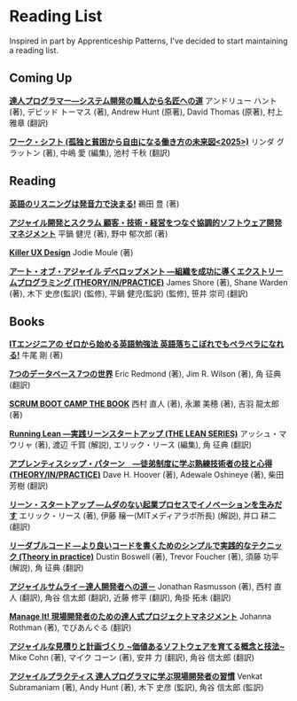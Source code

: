 Reading List
==========
Inspired in part by Apprenticeship Patterns, I've decided to start maintaining a reading list.

Coming Up
----------
**[達人プログラマー―システム開発の職人から名匠への道](http://www.amazon.co.jp/exec/obidos/ASIN/4894712741/changeworld-22/ref=nosim/)** アンドリュー ハント (著), デビッド トーマス (著), Andrew Hunt (原著), David Thomas (原著), 村上 雅章 (翻訳)

**[ワーク・シフト (孤独と貧困から自由になる働き方の未来図<2025>)](http://www.amazon.co.jp/exec/obidos/ASIN/B009DFJE9Q/changeworld-22/ref=nosim/)** リンダ グラットン (著), 中嶋 愛 (編集), 池村 千秋 (翻訳)

Reading
----------
**[英語のリスニングは発音力で決まる!](http://www.amazon.co.jp/exec/obidos/ASIN/4789011755/changeworld-22/ref=nosim/)** 鵜田 豊 (著)

**[アジャイル開発とスクラム 顧客・技術・経営をつなぐ協調的ソフトウェア開発マネジメント](http://www.amazon.co.jp/exec/obidos/ASIN/4798129704/changeworld-22/ref=nosim/)** 平鍋 健児 (著), 野中 郁次郎 (著)

**[Killer UX Design](http://www.amazon.co.jp/exec/obidos/ASIN/0987153099/changeworld-22/ref=nosim/)** Jodie Moule (著)

**[アート・オブ・アジャイル デベロップメント ―組織を成功に導くエクストリームプログラミング (THEORY/IN/PRACTICE)](http://www.amazon.co.jp/exec/obidos/ASIN/4873113954/changeworld-22/ref=nosim/)** James Shore (著), Shane Warden (著), 木下 史彦(監訳) (監修), 平鍋 健児(監訳) (監修), 笹井 崇司 (翻訳)

Books
----------
**[ITエンジニアの ゼロから始める英語勉強法 英語落ちこぼれでもペラペラになれる!](http://www.amazon.co.jp/exec/obidos/ASIN/482226274X/changeworld-22/ref=nosim/)** 牛尾 剛 (著)

**[7つのデータベース 7つの世界](http://www.amazon.co.jp/exec/obidos/ASIN/4274069087/changeworld-22/ref=nosim/)** Eric Redmond (著), Jim R. Wilson (著), 角 征典 (翻訳)

**[SCRUM BOOT CAMP THE BOOK](http://www.amazon.co.jp/exec/obidos/ASIN/4798129712/changeworld-22/ref=nosim/)** 西村 直人 (著), 永瀬 美穂 (著), 吉羽 龍太郎 (著) 

**[Running Lean ―実践リーンスタートアップ (THE LEAN SERIES)](http://www.amazon.co.jp/exec/obidos/ASIN/4873115914/changeworld-22/ref=nosim/)** アッシュ・マウリャ (著), 渡辺 千賀 (解説), エリック・リース (編集), 角 征典 (翻訳)

**[アプレンティスシップ・パターン　―徒弟制度に学ぶ熟練技術者の技と心得 (THEORY/IN/PRACTICE)](http://www.amazon.co.jp/exec/obidos/ASIN/4873114608/changeworld-22/ref=nosim/)** Dave H. Hoover (著), Adewale Oshineye (著), 柴田 芳樹 (翻訳)

**[リーン・スタートアップ ―ムダのない起業プロセスでイノベーションを生みだす](http://www.amazon.co.jp/exec/obidos/ASIN/4822248976/changeworld-22/ref=nosim/)** エリック・リース (著), 伊藤 穣一(MITメディアラボ所長) (解説), 井口 耕二 (翻訳)

**[リーダブルコード ―より良いコードを書くためのシンプルで実践的なテクニック (Theory in practice)](http://www.amazon.co.jp/exec/obidos/ASIN/4873115655/changeworld-22/ref=nosim/)** Dustin Boswell (著), Trevor Foucher (著), 須藤 功平 (解説), 角 征典 (翻訳)

**[アジャイルサムライ－達人開発者への道－](http://www.amazon.co.jp/exec/obidos/ASIN/4274068560/changeworld-22/ref=nosim/)** Jonathan Rasmusson (著), 西村 直人 (翻訳), 角谷 信太郎 (翻訳), 近藤 修平 (翻訳), 角掛 拓未 (翻訳)

**[Manage It! 現場開発者のための達人式プロジェクトマネジメント](http://www.amazon.co.jp/exec/obidos/ASIN/4274067297/changeworld-22/ref=nosim/)** Johanna Rothman (著), でびあんぐる (翻訳)

**[アジャイルな見積りと計画づくり ~価値あるソフトウェアを育てる概念と技法~](http://www.amazon.co.jp/exec/obidos/ASIN/4839924023/changeworld-22/ref=nosim/)** Mike Cohn (著), マイク コーン (著), 安井 力 (翻訳), 角谷 信太郎 (翻訳)

**[アジャイルプラクティス 達人プログラマに学ぶ現場開発者の習慣](http://www.amazon.co.jp/exec/obidos/ASIN/4274066940/changeworld-22/ref=nosim/)** Venkat Subramaniam (著), Andy Hunt (著), 木下 史彦 (監訳), 角谷 信太郎 (監訳)